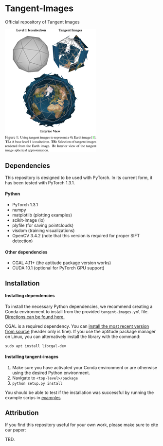 # Tangent-Images
Official repository of Tangent Images

![Tangent Images](images/figure_1.png)

## Dependencies

This repository is designed to be used with PyTorch. In its current form, it has been tested with PyTorch 1.3.1.

#### Python

* PyTorch 1.3.1
* numpy
* matplotlib (plotting examples)
* scikit-image (io)
* plyfile (for saving pointclouds)
* visdom (training visualizations)
* OpenCV 3.4.2 (note that this version is required for proper SIFT detection)

#### Other dependencies

* CGAL 4.11+ (the aptitude package version works)
* CUDA 10.1 (optional for PyTorch GPU support)


## Installation

#### Installing dependencies
To install the necessary Python dependencies, we recommend creating a Conda environment to install from the provided `tangent-images.yml` file. [Directions can be found here.](https://docs.conda.io/projects/conda/en/latest/user-guide/tasks/manage-environments.html#creating-an-environment-from-an-environment-yml-file)

CGAL is a required dependency. You can [install the most recent version from source](https://doc.cgal.org/latest/Manual/general_intro.html) (header only is fine). If you use the aptitude package manager on Linux, you can alternatively install the library with the command:

```
sudo apt install libcgal-dev
```

#### Installing tangent-images

 1. Make sure you have activated your Conda environment or are otherwise using the desired Python environment.
 2. Navigate to `<top-level>/package`
 3. `python setup.py install`

You should be able to test if the installation was successful by running the example scrips in [examples](./examples)

## Attribution

If you find this repository useful for your own work, please make sure to cite our paper:

TBD.